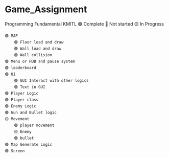 # Game_Assignment
 Programming Fundamental KMITL
🟢 Complete
🔴 Not started
🟡 In Progress


	🟢 MAP
		🟢 Floor load and draw
		🟢 Wall load and draw
		🟢 Wall collision
	🟢 Menu or HUB and pause system
	🟢 leaderboard
	🟢 UI
		🟢 GUI Interact with other logics
		🟢 Text in GUI 
	🟢 Player Logic
	🟢 Player class
	🟢 Enemy Logic
	🟢 Gun and Bullet logic
	🟡 Movement
		🟢 player movement
		🟡 Enemy
		🟢 bullet
	🟢 Map Generate Logic
	🟢 Screen
